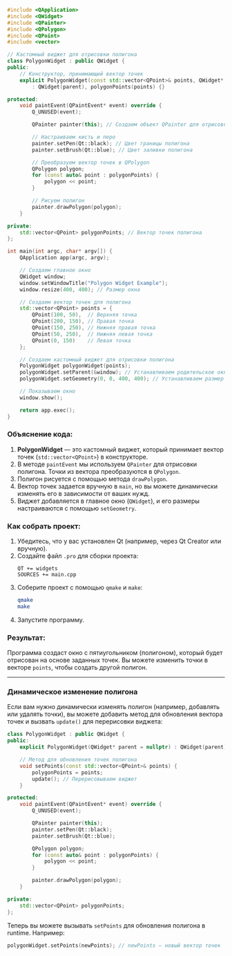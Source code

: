 ```cpp
#include <QApplication>
#include <QWidget>
#include <QPainter>
#include <QPolygon>
#include <QPoint>
#include <vector>

// Кастомный виджет для отрисовки полигона
class PolygonWidget : public QWidget {
public:
    // Конструктор, принимающий вектор точек
    explicit PolygonWidget(const std::vector<QPoint>& points, QWidget* parent = nullptr)
        : QWidget(parent), polygonPoints(points) {}

protected:
    void paintEvent(QPaintEvent* event) override {
        Q_UNUSED(event);

        QPainter painter(this); // Создаем объект QPainter для отрисовки

        // Настраиваем кисть и перо
        painter.setPen(Qt::black); // Цвет границы полигона
        painter.setBrush(Qt::blue); // Цвет заливки полигона

        // Преобразуем вектор точек в QPolygon
        QPolygon polygon;
        for (const auto& point : polygonPoints) {
            polygon << point;
        }

        // Рисуем полигон
        painter.drawPolygon(polygon);
    }

private:
    std::vector<QPoint> polygonPoints; // Вектор точек полигона
};

int main(int argc, char* argv[]) {
    QApplication app(argc, argv);

    // Создаем главное окно
    QWidget window;
    window.setWindowTitle("Polygon Widget Example");
    window.resize(400, 400); // Размер окна

    // Создаем вектор точек для полигона
    std::vector<QPoint> points = {
        QPoint(100, 50),  // Верхняя точка
        QPoint(200, 150), // Правая точка
        QPoint(150, 250), // Нижняя правая точка
        QPoint(50, 250),  // Нижняя левая точка
        QPoint(0, 150)    // Левая точка
    };

    // Создаем кастомный виджет для отрисовки полигона
    PolygonWidget polygonWidget(points);
    polygonWidget.setParent(&window); // Устанавливаем родительское окно
    polygonWidget.setGeometry(0, 0, 400, 400); // Устанавливаем размер виджета

    // Показываем окно
    window.show();

    return app.exec();
}
```

### Объяснение кода:
1. **PolygonWidget** — это кастомный виджет, который принимает вектор точек (`std::vector<QPoint>`) в конструкторе.
2. В методе `paintEvent` мы используем `QPainter` для отрисовки полигона. Точки из вектора преобразуются в `QPolygon`.
3. Полигон рисуется с помощью метода `drawPolygon`.
4. Вектор точек задается вручную в `main`, но вы можете динамически изменять его в зависимости от ваших нужд.
5. Виджет добавляется в главное окно (`QWidget`), и его размеры настраиваются с помощью `setGeometry`.

### Как собрать проект:
1. Убедитесь, что у вас установлен Qt (например, через Qt Creator или вручную).
2. Создайте файл `.pro` для сборки проекта:
   ```plaintext
   QT += widgets
   SOURCES += main.cpp
   ```
3. Соберите проект с помощью `qmake` и `make`:
   ```bash
   qmake
   make
   ```
4. Запустите программу.

### Результат:
Программа создаст окно с пятиугольником (полигоном), который будет отрисован на основе заданных точек. Вы можете изменить точки в векторе `points`, чтобы создать другой полигон.

---

### Динамическое изменение полигона
Если вам нужно динамически изменять полигон (например, добавлять или удалять точки), вы можете добавить метод для обновления вектора точек и вызвать `update()` для перерисовки виджета:

```cpp
class PolygonWidget : public QWidget {
public:
    explicit PolygonWidget(QWidget* parent = nullptr) : QWidget(parent) {}

    // Метод для обновления точек полигона
    void setPoints(const std::vector<QPoint>& points) {
        polygonPoints = points;
        update(); // Перерисовываем виджет
    }

protected:
    void paintEvent(QPaintEvent* event) override {
        Q_UNUSED(event);

        QPainter painter(this);
        painter.setPen(Qt::black);
        painter.setBrush(Qt::blue);

        QPolygon polygon;
        for (const auto& point : polygonPoints) {
            polygon << point;
        }

        painter.drawPolygon(polygon);
    }

private:
    std::vector<QPoint> polygonPoints;
};
```

Теперь вы можете вызывать `setPoints` для обновления полигона в runtime. Например:

```cpp
polygonWidget.setPoints(newPoints); // newPoints — новый вектор точек
```